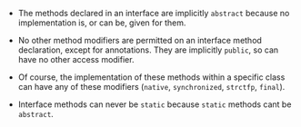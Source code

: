- The methods declared in an interface are implicitly `abstract` because no implementation is, or can be, given for them.

- No other method modifiers are permitted on an interface method declaration, except for annotations. They are implicitly `public`, so can have no other access modifier. 

- Of course, the implementation of these methods within a specific class can have any of these modifiers (`native`, `synchronized`, `strctfp`, `final`).

- Interface methods can never be `static` because `static` methods cant be `abstract`.

